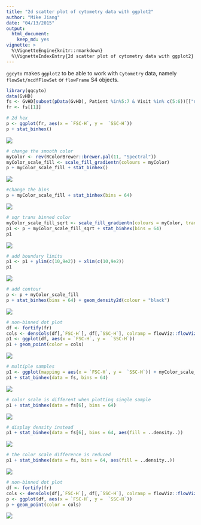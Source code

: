 ```yaml
---
title: "2d scatter plot of cytometry data with ggplot2"
author: "Mike Jiang"
date: "04/13/2015"
output:
  html_document:
    keep_md: yes
vignette: >    
  %\VignetteEngine{knitr::rmarkdown}
  %\VignetteIndexEntry{2d scatter plot of cytometry data with ggplot2}        
---
```




`ggcyto` makes `ggplot2` to be able to work with `Cytometry` data, namely `flowSet/ncdfFlowSet` or `flowFrame` S4 objects.



```r
library(ggcyto)
data(GvHD)
fs <- GvHD[subset(pData(GvHD), Patient %in%5:7 & Visit %in% c(5:6))[["name"]]]
fr <- fs[[1]]
```


```r
# 2d hex
p <- ggplot(fr, aes(x = `FSC-H`, y =  `SSC-H`))
p + stat_binhex()
```

![](ggplot.flowSet.2d_files/figure-html/unnamed-chunk-3-1.png)<!-- -->

```r
# change the smooth color 
myColor <- rev(RColorBrewer::brewer.pal(11, "Spectral"))
myColor_scale_fill <- scale_fill_gradientn(colours = myColor)
p + myColor_scale_fill + stat_binhex()
```

![](ggplot.flowSet.2d_files/figure-html/unnamed-chunk-3-2.png)<!-- -->

```r
#change the bins
p + myColor_scale_fill + stat_binhex(bins = 64)
```

![](ggplot.flowSet.2d_files/figure-html/unnamed-chunk-3-3.png)<!-- -->

```r
# sqr trans binned color
myColor_scale_fill_sqrt <- scale_fill_gradientn(colours = myColor, trans = "sqrt")
p1 <- p + myColor_scale_fill_sqrt + stat_binhex(bins = 64)
p1
```

![](ggplot.flowSet.2d_files/figure-html/unnamed-chunk-3-4.png)<!-- -->

```r
# add boundary limits
p1 <- p1 + ylim(c(10,9e2)) + xlim(c(10,9e2))   
p1
```

![](ggplot.flowSet.2d_files/figure-html/unnamed-chunk-3-5.png)<!-- -->

```r
# add contour
p <- p + myColor_scale_fill
p + stat_binhex(bins = 64) + geom_density2d(colour = "black")
```

![](ggplot.flowSet.2d_files/figure-html/unnamed-chunk-3-6.png)<!-- -->

```r
# non-binned dot plot
df <- fortify(fr)
cols <- densCols(df[,`FSC-H`], df[,`SSC-H`], colramp = flowViz::flowViz.par.get("argcolramp"))
p1 <- ggplot(df, aes(x = `FSC-H`, y =  `SSC-H`))
p1 + geom_point(color = cols) 
```

![](ggplot.flowSet.2d_files/figure-html/unnamed-chunk-3-7.png)<!-- -->

```r
# multiple samples
p1 <- ggplot(mapping = aes(x = `FSC-H`, y =  `SSC-H`)) + myColor_scale_fill + facet_grid(Patient~Visit)
p1 + stat_binhex(data = fs, bins = 64)
```

![](ggplot.flowSet.2d_files/figure-html/unnamed-chunk-3-8.png)<!-- -->

```r
# color scale is different when plotting single sample
p1 + stat_binhex(data = fs[6], bins = 64)
```

![](ggplot.flowSet.2d_files/figure-html/unnamed-chunk-3-9.png)<!-- -->

```r
# display density instead
p1 + stat_binhex(data = fs[6], bins = 64, aes(fill = ..density..))
```

![](ggplot.flowSet.2d_files/figure-html/unnamed-chunk-3-10.png)<!-- -->

```r
# the color scale difference is reduced
p1 + stat_binhex(data = fs, bins = 64, aes(fill = ..density..))
```

![](ggplot.flowSet.2d_files/figure-html/unnamed-chunk-3-11.png)<!-- -->

```r
# non-binned dot plot
df <- fortify(fr)
cols <- densCols(df[,`FSC-H`], df[,`SSC-H`], colramp = flowViz::flowViz.par.get("argcolramp"))
p <- ggplot(df, aes(x = `FSC-H`, y =  `SSC-H`))
p + geom_point(color = cols) 
```

![](ggplot.flowSet.2d_files/figure-html/unnamed-chunk-3-12.png)<!-- -->

